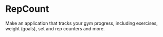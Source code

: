 # RepCount
Make an application that tracks your gym progress, including exercises, weight (goals), set and rep counters and more.
